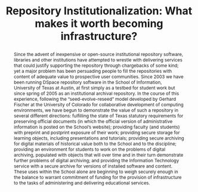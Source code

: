 ---
abstract: 'Since the advent of inexpensive or open-source institutional repository
  software, libraries and other institutions have attempted to wrestle with delivering
  services that could justify supporting the repository through chargebacks of some
  kind; yet a major problem has been persuading people to fill the repositories with
  content of adequate value to prospective user communities. Since 2003 we have been
  running DSpace repository software in the School of Information, University of Texas
  at Austin, at first simply as a testbed for student work but since spring of 2005
  as an institutional archival repository. In the course of this experience, following
  the “seed-evolve-reseed” model developed by Gerhard Fischer at the University of
  Colorado for collaborative development of computing environments, we have begun
  to demonstrate the value of such a repository in several different directions: fulfilling
  the state of Texas statutory requirements for preserving official documents (in
  which the official version of administrative information is posted on the School’s
  website); providing faculty (and students) with preprint and postprint exposure
  of their work; providing secure storage for learning objects, including presentations
  and tutorials; providing secure archiving for digital materials of historical value
  both to the School and to the discipline; providing an environment for students
  to work on the problems of digital archiving, populated with objects that will over
  time and in their turn demonstrate further problems of digital archiving; and providing
  the Information Technology service with a secure archive for versions of installed
  software and content. These uses within the School alone are beginning to weigh
  securely enough in the balance to warrant commitment of funding for the provision
  of infrastructure to the tasks of administering and delivering educational services.'
creators:
- Galloway, Patricia
date: null
document_url: https://services.phaidra.univie.ac.at/api/object/o:294551/download
grand_parent: iPRES
institutions: []
keywords:
- ithaca
landing_page_url: https://phaidra.univie.ac.at/o:294551
language: eng
layout: publication
license: CC BY-SA 3.0 AT
notes_url: null
parent: iPRES 2006
publication_type: presentation
size: 61752
slides_url: null
source_name: iPRES
stream_url: null
title: 'Repository Institutionalization: What makes it worth becoming infrastructure?'
year: 2006
---